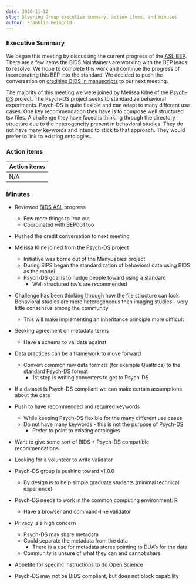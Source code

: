 ```yaml
---
date: 2020-11-12
slug: Steering Group executive summary, action items, and minutes
author: Franklin Feingold
---
```








### Executive Summary

We began this meeting by discussing the current progress of the [ASL BEP](https://github.com/bids-standard/bids-specification/pull/669). There are a few items the BIDS Maintainers are working with the BEP leads to resolve. We hope to complete this work and continue the progress of incorporating this BEP into the standard. We decided to push the conversation on [crediting BIDS in manuscripts](https://github.com/bids-standard/bids-specification/issues/627) to our next meeting.

The majority of this meeting we were joined by Melissa Kline of the [Psych-DS](https://github.com/psych-ds/psych-DS) project. The Psych-DS project seeks to standardize behavioral experiments. Psych-DS is quite flexible and can adapt to many different use cases. One key recommendation they have is to compose well structured tsv files. A challenge they have faced is thinking through the directory structure due to the heterogeneity present in behavioral studies. They do not have many keywords and intend to stick to that approach. They would prefer to link to existing ontologies.

### Action items

| Action items |
| -------- |
| N/A |

### Minutes

- Reviewed [BIDS ASL](https://github.com/bids-standard/bids-specification/pull/669) progress
  - Few more things to iron out
  - Coordinated with BEP001 too

- Pushed the credit conversation to next meeting

- Melissa Kline joined from the [Psych-DS](https://github.com/psych-ds/psych-DS) project
  - Initiative was borne out of the ManyBabies project
  - During SIPS began the standardization of behavioral data using BIDS as the model
  - Psych-DS goal is to nudge people toward using a standard
    - Well structured tsv’s are recommended
- Challenge has been thinking through how the file structure can look. Behavioral studies are more heterogeneous than imaging studies - very little consensus among the community
  - This will make implementing an inheritance principle more difficult
- Seeking agreement on metadata terms
  - Have a schema to validate against
- Data practices can be a framework to move forward
  - Convert common raw data formats (for example Qualtrics) to the standard Psych-DS format
    - 1st step is writing converters to get to Psych-DS
- If a dataset is Psych-DS compliant we can make certain assumptions about the data
- Push to have recommended and required keywords
  - While keeping Psych-DS flexible for the many different use cases
  - Do not have many keywords - this is not the purpose of Psych-DS
    - Prefer to point to existing ontologies
- Want to give some sort of BIDS + Psych-DS compatible recommendations
- Looking for a volunteer to write validator
- Psych-DS group is pushing toward v1.0.0
  - By design is to help simple graduate students (minimal technical experience)
- Psych-DS needs to work in the common computing environment: R
  - Have a browser and command-line validator
- Privacy is a high concern
  - Psych-DS may share metadata
  - Could separate the metadata from the data
    - There is a use for metadata stores pointing to DUA’s for the data
  - Community is unsure of what they can and cannot share
- Appetite for specific instructions to do Open Science
- Psych-DS may not be BIDS compliant, but does not block capability
